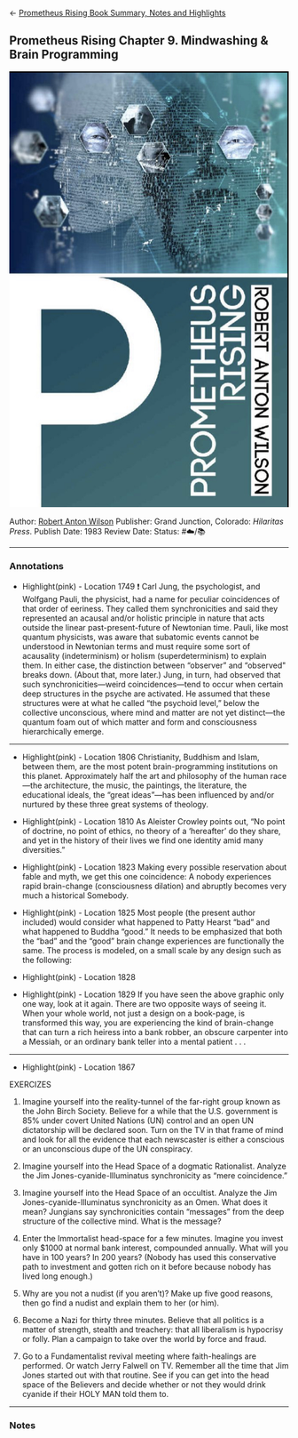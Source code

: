 \<- [Prometheus Rising Book Summary, Notes and Highlights](Prometheus%20Rising%20Book%20Summary,%20Notes%20and%20Highlights.md)

## Prometheus Rising Chapter 9. Mindwashing & Brain Programming

[ ![150](%E2%9A%99%EF%B8%8F%20Tools/%F0%9F%93%B8%20Images/6E52A22F-79AB-4F12-87E8-8A725621C626.jpeg) ](https://www.amazon.com/Prometheus-Rising-Robert-Anton-Wilson/dp/0692710604/ref=mp_s_a_1_1?crid=MOVPIIBIMV2J&keywords=prometheus+rising&qid=1657671254&sprefix=prometh%2Caps%2C152&sr=8-1)

Author: [Robert Anton Wilson]()
Publisher: Grand Junction, Colorado: *Hilaritas Press*.
Publish Date: 1983
Review Date:
Status: #☁️/📚 

---

### Annotations

* Highlight(pink) - Location 1749 ❗️
  Carl Jung, the psychologist, and Wolfgang Pauli, the physicist, had a name for peculiar coincidences of that order of eeriness. They called them synchronicities and said they represented an acausal and/or holistic principle in nature that acts outside the linear past-present-future of Newtonian time. Pauli, like most quantum physicists, was aware that subatomic events cannot be understood in Newtonian terms and must require some sort of acausality (indeterminism) or holism (superdeterminism) to explain them. In either case, the distinction between “observer” and “observed" breaks down. (About that, more later.) Jung, in turn, had observed that such synchronicities—weird coincidences—tend to occur when certain deep structures in the psyche are activated. He assumed that these structures were at what he called “the psychoid level,” below the collective unconscious, where mind and matter are not yet distinct—the quantum foam out of which matter and form and consciousness hierarchically emerge.

---

* Highlight(pink) - Location 1806
  Christianity, Buddhism and Islam, between them, are the most potent brain-programming institutions on this planet. Approximately half the art and philosophy of the human race—the architecture, the music, the paintings, the literature, the educational ideals, the “great ideas”—has been influenced by and/or nurtured by these three great systems of theology.

* Highlight(pink) - Location 1810
  As Aleister Crowley points out, “No point of doctrine, no point of ethics, no theory of a ‘hereafter’ do they share, and yet in the history of their lives we find one identity amid many diversities.”

* Highlight(pink) - Location 1823
  Making every possible reservation about fable and myth, we get this one coincidence: A nobody experiences rapid brain-change (consciousness dilation) and abruptly becomes very much a historical Somebody.

* Highlight(pink) - Location 1825
  Most people (the present author included) would consider what happened to Patty Hearst “bad” and what happened to Buddha “good.” It needs to be emphasized that both the “bad” and the “good” brain change experiences are functionally the same. The process is modeled, on a small scale by any design such as the following:

* Highlight(pink) - Location 1828

* Highlight(pink) - Location 1829
  If you have seen the above graphic only one way, look at it again. There are two opposite ways of seeing it. When your whole world, not just a design on a book-page, is transformed this way, you are experiencing the kind of brain-change that can turn a rich heiress into a bank robber, an obscure carpenter into a Messiah, or an ordinary bank teller into a mental patient . . .

---

* Highlight(pink) - Location 1867

EXERCIZES

1. Imagine yourself into the reality-tunnel of the far-right group known as the John Birch Society. Believe for a while that the U.S. government is 85% under covert United Nations (UN) control and an open UN dictatorship will be declared soon. Turn on the TV in that frame of mind and look for all the evidence that each newscaster is either a conscious or an unconscious dupe of the UN conspiracy.

1. Imagine yourself into the Head Space of a dogmatic Rationalist. Analyze the Jim Jones-cyanide-llluminatus synchronicity as “mere coincidence.”

1. Imagine yourself into the Head Space of an occultist. Analyze the Jim Jones-cyanide-Illuminatus synchronicity as an Omen. What does it mean? Jungians say synchronicities contain “messages” from the deep structure of the collective mind. What is the message?

1. Enter the Immortalist head-space for a few minutes. Imagine you invest only $1000 at normal bank interest, compounded annually. What will you have in 100 years? In 200 years? (Nobody has used this conservative path to investment and gotten rich on it before because nobody has lived long enough.)

1. Why are you not a nudist (if you aren’t)? Make up five good reasons, then go find a nudist and explain them to her (or him).

1. Become a Nazi for thirty three minutes. Believe that all politics is a matter of strength, stealth and treachery: that all liberalism is hypocrisy or folly. Plan a campaign to take over the world by force and fraud.

1. Go to a Fundamentalist revival meeting where faith-healings are performed. Or watch Jerry Falwell on TV. Remember all the time that Jim Jones started out with that routine. See if you can get into the head space of the Believers and decide whether or not they would drink cyanide if their HOLY MAN told them to.

---

### Notes
